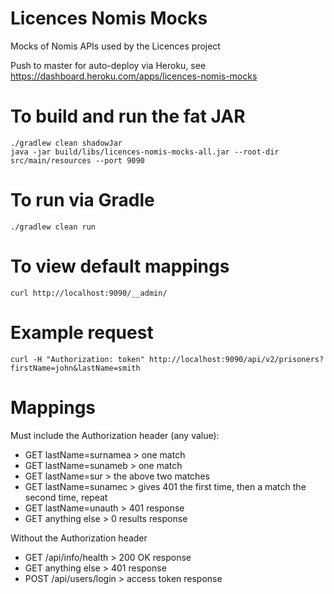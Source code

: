 # Licences Nomis Mocks

Mocks of Nomis APIs used by the Licences project

Push to master for auto-deploy via Heroku, see https://dashboard.heroku.com/apps/licences-nomis-mocks

# To build and run the fat JAR
```
./gradlew clean shadowJar
java -jar build/libs/licences-nomis-mocks-all.jar --root-dir src/main/resources --port 9090
```

# To run via Gradle
```
./gradlew clean run
```

# To view default mappings
```
curl http://localhost:9090/__admin/
```

# Example request
```
curl -H "Authorization: token" http://localhost:9090/api/v2/prisoners?firstName=john&lastName=smith
```


# Mappings

Must include the Authorization header (any value):

* GET lastName=surnamea > one match
* GET lastName=sunameb > one match
* GET lastName=sur > the above two matches
* GET lastName=sunamec > gives 401 the first time, then a match the second time, repeat
* GET lastName=unauth > 401 response
* GET anything else > 0 results response 
 
Without the Authorization header

* GET /api/info/health > 200 OK response
* GET anything else > 401 response
* POST /api/users/login > access token response
